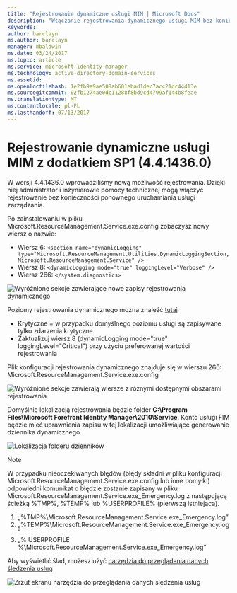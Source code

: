 ```yaml
---
title: "Rejestrowanie dynamiczne usługi MIM | Microsoft Docs"
description: "Włączanie rejestrowania dynamicznego usługi MIM bez konieczności ponownego uruchamiania usługi zarządzania"
keywords: 
author: barclayn
ms.author: barclayn
manager: mbaldwin
ms.date: 03/24/2017
ms.topic: article
ms.service: microsoft-identity-manager
ms.technology: active-directory-domain-services
ms.assetid: 
ms.openlocfilehash: 1e2fb9a9ae508ab601ebad1dec7acc21dc44d13e
ms.sourcegitcommit: 02fb1274ae0dc11288f8bd9cd4799af144b8feae
ms.translationtype: MT
ms.contentlocale: pl-PL
ms.lasthandoff: 07/13/2017
---
```

# <a name="mim-sp1-4414360--service-dynamic-logging"></a>Rejestrowanie dynamiczne usługi MIM z dodatkiem SP1 (4.4.1436.0)
W wersji 4.4.1436.0 wprowadziliśmy nową możliwość rejestrowania. Dzięki niej administrator i inżynierowie pomocy technicznej mogą włączyć rejestrowanie bez konieczności ponownego uruchamiania usługi zarządzania.

Po zainstalowaniu w pliku Microsoft.ResourceManagement.Service.exe.config zobaczysz nowy wiersz o nazwie:

*   Wiersz 6: ``<section name="dynamicLogging" type="Microsoft.ResourceManagement.Utilities.DynamicLoggingSection, Microsoft.ResourceManagement.Service" />``
*   Wiersz 8: ``<dynamicLogging mode="true" loggingLevel="Verbose" />``
*   Wiersz 266: ``</system.diagnostics> ``

![Wyróżnione sekcje zawierające nowe zapisy rejestrowania dynamicznego](media/mim-service-dynamic-logging/screen01.png)

Poziomy rejestrowania dynamicznego można znaleźć [tutaj](https://msdn.microsoft.com/library/ms733025(v=vs.110).aspx#Anchor_3)

- Krytyczne = w przypadku domyślnego poziomu usługi są zapisywane tylko zdarzenia krytyczne
- Zaktualizuj wiersz 8 (dynamicLogging mode="true" loggingLevel="Critical") przy użyciu preferowanej wartości rejestrowania

Plik konfiguracji rejestrowania dynamicznego znajduje się w wierszu 266: Microsoft.ResourceManagement.Service.exe.config

![Wyróżnione sekcje zawierają wiersze z różnymi dostępnymi obszarami rejestrowania](media/mim-service-dynamic-logging/screen02.png)

Domyślnie lokalizacją rejestrowania będzie folder **C:\Program Files\Microsoft Forefront Identity Manager\2010\Service**. Konto usługi FIM będzie mieć uprawnienia zapisu w tej lokalizacji umożliwiające generowanie dziennika dynamicznego.

![Lokalizacja folderu dzienników](media/mim-service-dynamic-logging/screen03.png)

 >[!NOTE]
 W przypadku nieoczekiwanych błędów (błędy składni w pliku konfiguracji Microsoft.ResourceManagement.Service.exe.config lub inne pomyłki) odpowiedni komunikat o błędzie zostanie zapisany w pliku Microsoft.ResourceManagement.Service.exe_Emergency.log z następującą ścieżką %TMP%, %TEMP% lub %USERPROFILE% (pierwszą istniejącą).  
1. „%TMP%\Microsoft.ResourceManagement.Service.exe_Emergency.log”
2. „%TEMP%\Microsoft.ResourceManagement.Service.exe_Emergency.log”
3. „% USERPROFILE %\Microsoft.ResourceManagement.Service.exe_Emergency.log”

Aby wyświetlić ślad, możesz użyć [narzędzia do przeglądania danych śledzenia usług](https://msdn.microsoft.com//library/aa751795(v=vs.110).aspx)

 ![Zrzut ekranu narzędzia do przeglądania danych śledzenia usług](media/mim-service-dynamic-logging/screen04.png)
